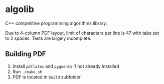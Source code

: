 # algolib

C++ competitive programming algorithms library.

Due to 4-column PDF layout, limit of characters per line is 47 with tabs set to 2 spaces. Tests are largely incomplete.

## Building PDF

1. Install `pdflatex` and `pygments` if not already installed
2. Run `./make.sh`
3. PDF is located in `build` subfolder
